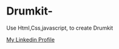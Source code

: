 # Drumkit-
Use Html,Css,javascript, to create Drumkit 


[My Linkedin Profile](https://www.linkedin.com/in/vishal-rao-a87892163)
